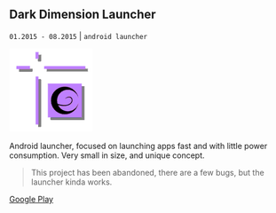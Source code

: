 ## Dark Dimension Launcher

`01.2015 - 08.2015` | `android launcher`

<img src="/images/icon_dd-launcher.png" style="width:150px;" alt="Dark Dimension Launcher icon"/>

Android launcher, focused on launching apps fast and with little power consumption.
Very small in size, and unique concept.

> This project has been abandoned, there are a few bugs, but the launcher kinda works.

<a class="button" href="https://play.google.com/store/apps/details?id=com.darkdimension.darkdimensionlauncher">Google Play</a>
